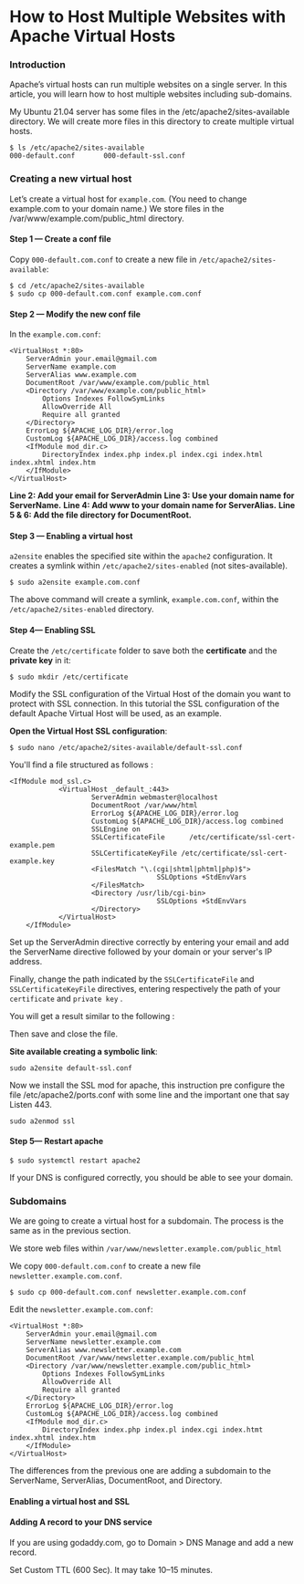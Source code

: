 # How to Host Multiple Websites with Apache Virtual Hosts

### Introduction

Apache’s virtual hosts can run multiple websites on a single server. In this article, you will learn how to host multiple websites including sub-domains.

My Ubuntu 21.04 server has some files in the /etc/apache2/sites-available directory. We will create more files in this directory to create multiple virtual hosts.

```
$ ls /etc/apache2/sites-available
000-default.conf       000-default-ssl.conf  
```
### Creating a new virtual host

Let’s create a virtual host for `example.com`. (You need to change example.com to your domain name.) We store files in the /var/www/example.com/public_html directory.

#### Step 1 — Create a conf file

Copy `000-default.com.conf` to create a new file in `/etc/apache2/sites-available`:

```
$ cd /etc/apache2/sites-available
$ sudo cp 000-default.com.conf example.com.conf
```
#### Step 2 — Modify the new conf file

In the `example.com.conf`:

```
<VirtualHost *:80>
    ServerAdmin your.email@gmail.com
    ServerName example.com
    ServerAlias www.example.com
    DocumentRoot /var/www/example.com/public_html
    <Directory /var/www/example.com/public_html>
        Options Indexes FollowSymLinks
        AllowOverride All
        Require all granted
    </Directory>
    ErrorLog ${APACHE_LOG_DIR}/error.log
    CustomLog ${APACHE_LOG_DIR}/access.log combined
    <IfModule mod_dir.c>
        DirectoryIndex index.php index.pl index.cgi index.html index.xhtml index.htm
    </IfModule>
</VirtualHost>
```
**Line 2: Add your email for ServerAdmin**
**Line 3: Use your domain name for ServerName.**
**Line 4: Add www to your domain name for ServerAlias.**
**Line 5 & 6: Add the file directory for DocumentRoot.**

#### Step 3 — Enabling a virtual host

`a2ensite` enables the specified site within the `apache2` configuration. It creates a symlink within `/etc/apache2/sites-enabled` (not sites-available).

`$ sudo a2ensite example.com.conf`

The above command will create a symlink, `example.com.conf`, within the `/etc/apache2/sites-enabled` directory.

#### Step 4— Enabling SSL

Create the `/etc/certificate` folder to save both the **certificate** and the **private key** in it:

`$ sudo mkdir /etc/certificate`

Modify the SSL configuration of the Virtual Host of the domain you want to protect with SSL connection. In this tutorial the SSL configuration of the default Apache Virtual Host will be used, as an example.

**Open the Virtual Host SSL configuration**:

`$ sudo nano /etc/apache2/sites-available/default-ssl.conf`

You'll find a file structured as follows :

```
<IfModule mod_ssl.c>
            <VirtualHost _default_:443>
                    ServerAdmin webmaster@localhost
                    DocumentRoot /var/www/html
                    ErrorLog ${APACHE_LOG_DIR}/error.log
                    CustomLog ${APACHE_LOG_DIR}/access.log combined
                    SSLEngine on
                    SSLCertificateFile      /etc/certificate/ssl-cert-example.pem
                    SSLCertificateKeyFile /etc/certificate/ssl-cert-example.key
                    <FilesMatch "\.(cgi|shtml|phtml|php)$">
                                    SSLOptions +StdEnvVars
                    </FilesMatch>
                    <Directory /usr/lib/cgi-bin>
                                    SSLOptions +StdEnvVars
                    </Directory>
            </VirtualHost>
    </IfModule>
```

Set up the ServerAdmin directive correctly by entering your email and add the ServerName directive followed by your domain or your server's IP address.

Finally, change the path indicated by the `SSLCertificateFile` and `SSLCertificateKeyFile` directives, entering respectively the path of your `certificate` and `private key` .

You will get a result similar to the following :

Then save and close the file.

**Site available creating a symbolic link**:

`sudo a2ensite default-ssl.conf`

Now we install the SSL mod for apache, this instruction pre configure the file /etc/apache2/ports.conf with some line and the important one that say Listen 443.

`sudo a2enmod ssl`

#### Step 5— Restart apache

`$ sudo systemctl restart apache2`

If your DNS is configured correctly, you should be able to see your domain.

### Subdomains

We are going to create a virtual host for a subdomain. The process is the same as in the previous section.

We store web files within `/var/www/newsletter.example.com/public_html`

We copy `000-default.com.conf` to create a new file `newsletter.example.com.conf`.

`$ sudo cp 000-default.com.conf newsletter.example.com.conf`

Edit the `newsletter.example.com.conf`:

```
<VirtualHost *:80>
    ServerAdmin your.email@gmail.com
    ServerName newsletter.example.com
    ServerAlias www.newsletter.example.com
    DocumentRoot /var/www/newsletter.example.com/public_html
    <Directory /var/www/newsletter.example.com/public_html>
        Options Indexes FollowSymLinks
        AllowOverride All
        Require all granted
    </Directory>
    ErrorLog ${APACHE_LOG_DIR}/error.log
    CustomLog ${APACHE_LOG_DIR}/access.log combined
    <IfModule mod_dir.c>
        DirectoryIndex index.php index.pl index.cgi index.htmt index.xhtml index.htm
    </IfModule>
</VirtualHost>
```

The differences from the previous one are adding a subdomain to the ServerName, ServerAlias, DocumentRoot, and Directory.

#### Enabling a virtual host and SSL

#### Adding A record to your DNS service

If you are using godaddy.com, go to Domain > DNS Manage and add a new record.

Set Custom TTL (600 Sec). It may take 10–15 minutes.